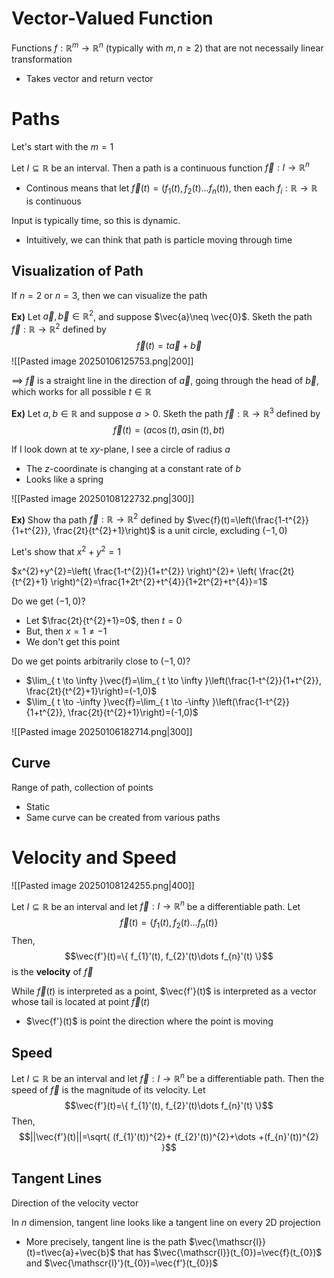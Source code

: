 # Vector-Valued Function
Functions $f:\mathbb{R}^{m}\to\mathbb{R}^{n}$ (typically with $m,n\geq2$) that are not necessaily linear transformation
- Takes vector and return vector

# Paths
Let's start with the $m=1$

Let $I\subseteq\mathbb{R}$ be an interval. Then a path is a continuous function $\vec{f}:I\to\mathbb{R}^{n}$
- Continous means that let $\vec{f}(t)=(f_{1}(t), f_{2}(t)\dots f_{n}(t))$, then each $f_{i}:\mathbb{R}\to\mathbb{R}$ is continuous 

Input is typically time, so this is dynamic.
- Intuitively, we can think that path is particle moving through time

## Visualization of Path
If $n=2$ or $n=3$, then we can visualize the path

**Ex)**
Let $\vec{a}, \vec{b}\in\mathbb{R}^{2}$, and suppose $\vec{a}\neq \vec{0}$. Sketh the path $\vec{f}:\mathbb{R}\to\mathbb{R}^{2}$ defined by
$$\vec{f}(t)=t\vec{a}+\vec{b}$$
![[Pasted image 20250106125753.png|200]]

$\implies$ $\vec{f}$ is a straight line in the direction of $\vec{a}$, going through the head of $\vec{b}$, which works for all possible $t\in\mathbb{R}$

**Ex)**
Let $a,b\in\mathbb{R}$ and suppose $a>0$. Sketh the path $\vec{f}:\mathbb{R}\to\mathbb{R}^{3}$ defined by
$$\vec{f}(t)=(a\cos(t), a\sin(t), bt)$$

If I look down at te $xy$-plane, I see a circle of radius $a$
- The $z$-coordinate is changing at a constant rate of $b$
- Looks like a spring

![[Pasted image 20250108122732.png|300]]

**Ex)**
Show tha path $\vec{f}:\mathbb{R}\to\mathbb{R}^{2}$ defined by $\vec{f}(t)=\left(\frac{1-t^{2}}{1+t^{2}}, \frac{2t}{t^{2}+1}\right)$ is a unit circle, excluding $(-1,0)$

Let's show that $x^{2}+y^{2}=1$

$x^{2}+y^{2}=\left( \frac{1-t^{2}}{1+t^{2}} \right)^{2}+ \left( \frac{2t}{t^{2}+1} \right)^{2}=\frac{1+2t^{2}+t^{4}}{1+2t^{2}+t^{4}}=1$

Do we get $(-1,0)$?
- Let $\frac{2t}{t^{2}+1}=0$, then $t=0$
- But, then $x=1\neq-1$
- We don't get this point

Do we get points arbitrarily close to $(-1,0)$?
- $\lim_{ t \to \infty }\vec{f}=\lim_{ t \to \infty }\left(\frac{1-t^{2}}{1+t^{2}}, \frac{2t}{t^{2}+1}\right)=(-1,0)$
- $\lim_{ t \to -\infty }\vec{f}=\lim_{ t \to -\infty }\left(\frac{1-t^{2}}{1+t^{2}}, \frac{2t}{t^{2}+1}\right)=(-1,0)$

![[Pasted image 20250106182714.png|300]]

## Curve
Range of path, collection of points
- Static
- Same curve can be created from various paths

# Velocity and Speed
![[Pasted image 20250108124255.png|400]]

Let $I\subseteq\mathbb{R}$ be an interval and let $\vec{f}:I\to\mathbb{R}^{n}$ be a differentiable path. Let
$$\vec{f}(t)=\{ f_{1}(t), f_{2}(t)\dots f_{n}(t) \}$$
Then, 
$$\vec{f'}(t)=\{ f_{1}'(t), f_{2}'(t)\dots f_{n}'(t) \}$$
is the **velocity** of $\vec{f}$

While $\vec{f}(t)$ is interpreted as a point, $\vec{f'}(t)$ is interpreted as a vector whose tail is located at point $\vec{f}(t)$
- $\vec{f'}(t)$ is point the direction where the point is moving

## Speed
Let $I\subseteq\mathbb{R}$ be an interval and let $\vec{f}:I\to\mathbb{R}^{n}$ be a differentiable path. Then the speed of $\vec{f}$ is the magnitude of its velocity. Let
$$\vec{f'}(t)=\{ f_{1}'(t), f_{2}'(t)\dots f_{n}'(t) \}$$
Then, 
$$||\vec{f'}(t)||=\sqrt{ (f_{1}'(t))^{2}+ (f_{2}'(t))^{2}+\dots +(f_{n}'(t))^{2} }$$

## Tangent Lines
Direction of the velocity vector

In $n$ dimension, tangent line looks like a tangent line on every 2D projection
- More precisely, tangent line is the path $\vec{\mathscr{l}}(t)=t\vec{a}+\vec{b}$ that has $\vec{\mathscr{l}}(t_{0})=\vec{f}(t_{0})$ and $\vec{\mathscr{l}'}(t_{0})=\vec{f'}(t_{0})$
